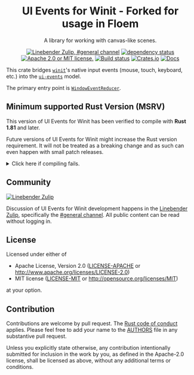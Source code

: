 <div align="center">

# UI Events for Winit - Forked for usage in Floem

A library for working with canvas-like scenes.

[![Linebender Zulip, #general channel](https://img.shields.io/badge/Linebender-%23general-blue?logo=Zulip)](https://xi.zulipchat.com/#narrow/channel/147921-general)
[![dependency status](https://deps.rs/repo/github/endoli/ui-events/status.svg)](https://deps.rs/repo/github/endoli/ui-events)
[![Apache 2.0 or MIT license.](https://img.shields.io/badge/license-Apache--2.0_OR_MIT-blue.svg)](#license)
[![Build status](https://github.com/endoli/ui-events/workflows/CI/badge.svg)](https://github.com/endoli/ui-events/actions)
[![Crates.io](https://img.shields.io/crates/v/ui-events-winit.svg)](https://crates.io/crates/ui-events-winit)
[![Docs](https://docs.rs/ui-events-winit/badge.svg)](https://docs.rs/ui-events-winit)

</div>

<!-- We use cargo-rdme to update the README with the contents of lib.rs.
To edit the following section, update it in lib.rs, then run:
cargo rdme --workspace-project=ui-events --heading-base-level=0
Full documentation at https://github.com/orium/cargo-rdme -->

<!-- Intra-doc links used in lib.rs should be evaluated here.
See https://linebender.org/blog/doc-include/ for related discussion. -->

[`ui-events`]: https://docs.rs/ui-events/
[`winit`]: https://docs.rs/winit/
[`WindowEventReducer`]:
  https://docs.rs/ui-events-winit/latest/ui_events_winit/struct.WindowEventReducer.html

<!-- cargo-rdme start -->

This crate bridges [`winit`]'s native input events (mouse, touch, keyboard, etc.) into the
[`ui-events`] model.

The primary entry point is [`WindowEventReducer`].

[`ui-events`]: https://docs.rs/ui-events/

<!-- cargo-rdme end -->

## Minimum supported Rust Version (MSRV)

This version of UI Events for Winit has been verified to compile with **Rust 1.81** and later.

Future versions of UI Events for Winit might increase the Rust version requirement. It will not be
treated as a breaking change and as such can even happen with small patch releases.

<details>
<summary>Click here if compiling fails.</summary>

As time has passed, some of UI Events for Winit's dependencies could have released versions with a
higher Rust requirement. If you encounter a compilation issue due to a dependency and don't want to
upgrade your Rust toolchain, then you could downgrade the dependency.

```sh
# Use the problematic dependency's name and version
cargo update -p package_name --precise 0.1.1
```

</details>

## Community

[![Linebender Zulip](https://img.shields.io/badge/Xi%20Zulip-%23general-blue?logo=Zulip)](https://xi.zulipchat.com/#narrow/channel/147921-general)

Discussion of UI Events for Winit development happens in the
[Linebender Zulip](https://xi.zulipchat.com/), specifically the
[#general channel](https://xi.zulipchat.com/#narrow/channel/147921-general). All public content can
be read without logging in.

## License

Licensed under either of

- Apache License, Version 2.0 ([LICENSE-APACHE](LICENSE-APACHE) or
  <http://www.apache.org/licenses/LICENSE-2.0>)
- MIT license ([LICENSE-MIT](LICENSE-MIT) or <http://opensource.org/licenses/MIT>)

at your option.

## Contribution

Contributions are welcome by pull request. The [Rust code of conduct] applies. Please feel free to
add your name to the [AUTHORS] file in any substantive pull request.

Unless you explicitly state otherwise, any contribution intentionally submitted for inclusion in the
work by you, as defined in the Apache-2.0 license, shall be licensed as above, without any
additional terms or conditions.

[Rust Code of Conduct]: https://www.rust-lang.org/policies/code-of-conduct
[AUTHORS]: ./AUTHORS
